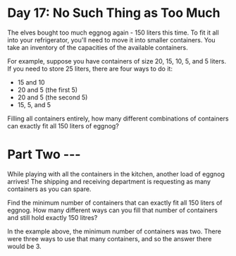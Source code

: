 # Day 17: No Such Thing as Too Much

The elves bought too much eggnog again - 150 liters this time. To fit it all into your refrigerator, you'll need to move it into smaller containers. You take an inventory of the capacities of the available containers.

For example, suppose you have containers of size 20, 15, 10, 5, and 5 liters. If you need to store 25 liters, there are four ways to do it:

* 15 and 10
* 20 and 5 (the first 5)
* 20 and 5 (the second 5)
* 15, 5, and 5

Filling all containers entirely, how many different combinations of containers can exactly fit all 150 liters of eggnog?

# Part Two ---

While playing with all the containers in the kitchen, another load of eggnog arrives! The shipping and receiving department is requesting as many containers as you can spare.

Find the minimum number of containers that can exactly fit all 150 liters of eggnog. How many different ways can you fill that number of containers and still hold exactly 150 litres?

In the example above, the minimum number of containers was two. There were three ways to use that many containers, and so the answer there would be 3.